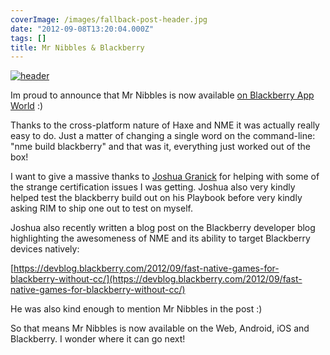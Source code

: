 ```yaml
---
coverImage: /images/fallback-post-header.jpg
date: "2012-09-08T13:20:04.000Z"
tags: []
title: Mr Nibbles & Blackberry
---
```


[![](/wp-content/uploads/2012/09/header1.jpg "header")](/wp-content/uploads/2012/09/header1.jpg)

Im proud to announce that Mr Nibbles is now available [on Blackberry App World](https://appworld.blackberry.com/webstore/content/133542/?lang=en) :)

<!-- more -->

Thanks to the cross-platform nature of Haxe and NME it was actually really easy to do. Just a matter of changing a single word on the command-line: "nme build blackberry" and that was it, everything just worked out of the box!

I want to give a massive thanks to [Joshua Granick](https://www.joshuagranick.com/blog/) for helping with some of the strange certification issues I was getting. Joshua also very kindly helped test the blackberry build out on his Playbook before very kindly asking RIM to ship one out to test on myself.

Joshua also recently written a blog post on the Blackberry developer blog highlighting the awesomeness of NME and its ability to target Blackberry devices natively:

[https://devblog.blackberry.com/2012/09/fast-native-games-for-blackberry-without-cc/](https://devblog.blackberry.com/2012/09/fast-native-games-for-blackberry-without-cc/)

He was also kind enough to mention Mr Nibbles in the post :)

So that means Mr Nibbles is now available on the Web, Android, iOS and Blackberry. I wonder where it can go next!
